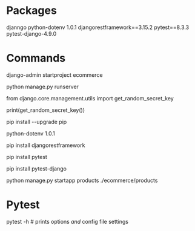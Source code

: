 # Packages
djanngo
python-dotenv 1.0.1
djangorestframework==3.15.2
pytest==8.3.3
pytest-django-4.9.0



# Commands
django-admin startproject ecommerce

python manage.py runserver

from django.core.management.utils import get_random_secret_key

print(get_random_secret_key())

pip install --upgrade pip

python-dotenv 1.0.1

pip install djangorestframework

pip install pytest

pip install pytest-django

python manage.py startapp products ./ecommerce/products 

# Pytest
pytest -h    # prints options _and_ config file settings